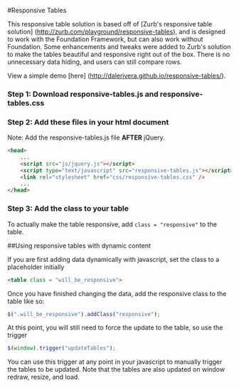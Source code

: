 #Responsive Tables

This responsive table solution is based off of [Zurb's responsive table solution] (http://zurb.com/playground/responsive-tables), and is designed to work with the Foundation Framework, but can also work without Foundation. 
Some enhancements and tweaks were added to Zurb's solution to make the tables beautiful and responsive right out of the box. There is no unnecessary data hiding, and users can still compare rows. 

View a simple demo [here] (http://dalerivera.github.io/responsive-tables/).
### Step 1: Download responsive-tables.js and responsive-tables.css

### Step 2: Add these files in your html document
Note: Add the responsive-tables.js file **AFTER** jQuery.

````html
<head>
    ...
    <script src="js/jquery.js"></script>
    <script type="text/javascript" src="responsive-tables.js"></script>
    <link rel="stylesheet" href="css/responsive-tables.css" />
    ...
</head>
````
### Step 3: Add the class to your table
To actually make the table responsive, add ```` class = "responsive" ```` to the table. 

##Using responsive tables with dynamic content

If you are first adding data dynamically with javascript, set the class to a placeholder initially

````html 
<table class = "will_be_responsive">
````

Once you have finished changing the data, add the responsive class to the table like so: 

````js 
$(".will_be_responsive").addClass("responsive"); 
```` 

At this point, you will still need to force the update to the table, so use the trigger 

````js 
$(window).trigger("updateTables"); 
```` 

You can use this trigger at any point in your javascript to manually trigger the tables to be updated. Note that the tables are also updated on window redraw, resize, and load.
